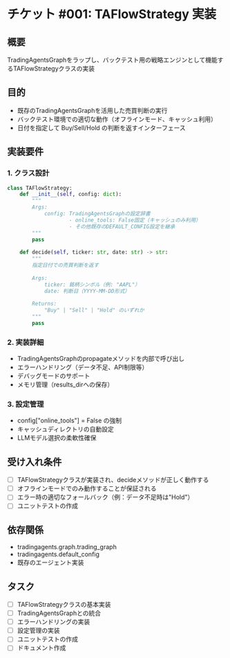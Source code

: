 # チケット #001: TAFlowStrategy 実装

## 概要
TradingAgentsGraphをラップし、バックテスト用の戦略エンジンとして機能するTAFlowStrategyクラスの実装

## 目的
- 既存のTradingAgentsGraphを活用した売買判断の実行
- バックテスト環境での適切な動作（オフラインモード、キャッシュ利用）
- 日付を指定して Buy/Sell/Hold の判断を返すインターフェース

## 実装要件

### 1. クラス設計
```python
class TAFlowStrategy:
    def __init__(self, config: dict):
        """
        Args:
            config: TradingAgentsGraphの設定辞書
                    - online_tools: False固定（キャッシュのみ利用）
                    - その他既存のDEFAULT_CONFIG設定を継承
        """
        pass
    
    def decide(self, ticker: str, date: str) -> str:
        """
        指定日付での売買判断を返す
        
        Args:
            ticker: 銘柄シンボル（例: "AAPL"）
            date: 判断日（YYYY-MM-DD形式）
            
        Returns:
            "Buy" | "Sell" | "Hold" のいずれか
        """
        pass
```

### 2. 実装詳細
- TradingAgentsGraphのpropagateメソッドを内部で呼び出し
- エラーハンドリング（データ不足、API制限等）
- デバッグモードのサポート
- メモリ管理（results_dirへの保存）

### 3. 設定管理
- config["online_tools"] = False の強制
- キャッシュディレクトリの自動設定
- LLMモデル選択の柔軟性確保

## 受け入れ条件
- [ ] TAFlowStrategyクラスが実装され、decideメソッドが正しく動作する
- [ ] オフラインモードでのみ動作することが保証される
- [ ] エラー時の適切なフォールバック（例：データ不足時は"Hold"）
- [ ] ユニットテストの作成

## 依存関係
- tradingagents.graph.trading_graph
- tradingagents.default_config
- 既存のエージェント実装

## タスク
- [ ] TAFlowStrategyクラスの基本実装
- [ ] TradingAgentsGraphとの統合
- [ ] エラーハンドリングの実装
- [ ] 設定管理の実装
- [ ] ユニットテストの作成
- [ ] ドキュメント作成